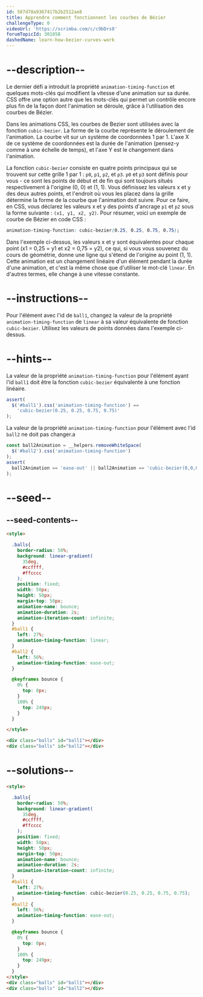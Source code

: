 ```yaml
---
id: 587d78a9367417b2b2512ae8
title: Apprendre comment fonctionnent les courbes de Bézier
challengeType: 0
videoUrl: 'https://scrimba.com/c/c9bDrs8'
forumTopicId: 301058
dashedName: learn-how-bezier-curves-work
---
```


# --description--

Le dernier défi a introduit la propriété `animation-timing-function` et quelques mots-clés qui modifient la vitesse d'une animation sur sa durée. CSS offre une option autre que les mots-clés qui permet un contrôle encore plus fin de la façon dont l'animation se déroule, grâce à l'utilisation des courbes de Bézier.

Dans les animations CSS, les courbes de Bezier sont utilisées avec la fonction `cubic-bezier`. La forme de la courbe représente le déroulement de l'animation. La courbe vit sur un système de coordonnées 1 par 1. L'axe X de ce système de coordonnées est la durée de l'animation (pensez-y comme à une échelle de temps), et l'axe Y est le changement dans l'animation.

La fonction `cubic-bezier` consiste en quatre points principaux qui se trouvent sur cette grille 1 par 1 : `p0`, `p1`, `p2`, et `p3`. `p0` et `p3` sont définis pour vous - ce sont les points de début et de fin qui sont toujours situés respectivement à l'origine (0, 0) et (1, 1). Vous définissez les valeurs x et y des deux autres points, et l'endroit où vous les placez dans la grille détermine la forme de la courbe que l'animation doit suivre. Pour ce faire, en CSS, vous déclarez les valeurs x et y des points d'ancrage `p1` et `p2` sous la forme suivante : `(x1, y1, x2, y2)`. Pour résumer, voici un exemple de courbe de Bézier en code CSS :

```css
animation-timing-function: cubic-bezier(0.25, 0.25, 0.75, 0.75);
```

Dans l'exemple ci-dessus, les valeurs x et y sont équivalentes pour chaque point (x1 = 0,25 = y1 et x2 = 0,75 = y2), ce qui, si vous vous souvenez du cours de géométrie, donne une ligne qui s'étend de l'origine au point (1, 1). Cette animation est un changement linéaire d'un élément pendant la durée d'une animation, et c'est la même chose que d'utiliser le mot-clé `linear`. En d'autres termes, elle change à une vitesse constante.

# --instructions--

Pour l'élément avec l'id de `ball1`, changez la valeur de la propriété `animation-timing-function` de `linear` à sa valeur équivalente de fonction `cubic-bezier`. Utilisez les valeurs de points données dans l'exemple ci-dessus.

# --hints--

La valeur de la propriété `animation-timing-function` pour l'élément ayant l'id `ball1` doit être la fonction `cubic-bezier` équivalente à une fonction linéaire.

```js
assert(
  $('#ball1').css('animation-timing-function') ==
    'cubic-bezier(0.25, 0.25, 0.75, 0.75)'
);
```

La valeur de la propriété `animation-timing-function` pour l'élément avec l'id `ball2` ne doit pas changer.a

```js
const ball2Animation = __helpers.removeWhiteSpace(
  $('#ball2').css('animation-timing-function')
);
assert(
  ball2Animation == 'ease-out' || ball2Animation == 'cubic-bezier(0,0,0.58,1)'
);
```

# --seed--

## --seed-contents--

```html
<style>

  .balls{
    border-radius: 50%;
    background: linear-gradient(
      35deg,
      #ccffff,
      #ffcccc
    );
    position: fixed;
    width: 50px;
    height: 50px;
    margin-top: 50px;
    animation-name: bounce;
    animation-duration: 2s;
    animation-iteration-count: infinite;
  }
  #ball1 {
    left: 27%;
    animation-timing-function: linear;
  }
  #ball2 {
    left: 56%;
    animation-timing-function: ease-out;
  }

  @keyframes bounce {
    0% {
      top: 0px;
    }
    100% {
      top: 249px;
    }
  }

</style>

<div class="balls" id="ball1"></div>
<div class="balls" id="ball2"></div>
```

# --solutions--

```html
<style>

  .balls{
    border-radius: 50%;
    background: linear-gradient(
      35deg,
      #ccffff,
      #ffcccc
    );
    position: fixed;
    width: 50px;
    height: 50px;
    margin-top: 50px;
    animation-name: bounce;
    animation-duration: 2s;
    animation-iteration-count: infinite;
  }
  #ball1 {
    left: 27%;
    animation-timing-function: cubic-bezier(0.25, 0.25, 0.75, 0.75);
  }
  #ball2 {
    left: 56%;
    animation-timing-function: ease-out;
  }

  @keyframes bounce {
    0% {
      top: 0px;
    }
    100% {
      top: 249px;
    }
  }
</style>
<div class="balls" id="ball1"></div>
<div class="balls" id="ball2"></div>
```
